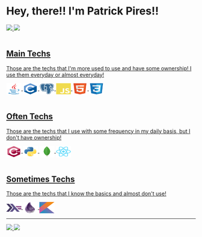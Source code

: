 # Hey, there!! I'm Patrick Pires!!

<div>
    <a href="https://github.com/patrickpiresdev">
    <img
        height="160em"
        src="https://github-readme-stats.vercel.app/api?username=patrickpiresdev&show_icons=true&theme=vue&include_all_commits=true&count_private=true"/>
    <img
        height="160em"
        src="https://github-readme-stats.vercel.app/api/top-langs/?username=patrickpiresdev&layout=compact&langs_count=7&theme=vue"/>
</div>
<br/>

## Main Techs
Those are the techs that I'm more used to use and have some ownership! I use them everyday or almost everyday!
<div style="display: inline_block">
    <img
        align="center"
        alt="Patrick-Java"
        height="30"
        width="40"
        src="https://raw.githubusercontent.com/devicons/devicon/master/icons/java/java-original.svg">
    <img
        align="center"
        alt="Patrick-C"
        height="30"
        width="40"
        src="https://raw.githubusercontent.com/devicons/devicon/master/icons/c/c-original.svg">
    <img
        align="center"
        alt="Patrick-PostgreSQL"
        height="30"
        width="40"
        src="https://raw.githubusercontent.com/devicons/devicon/master/icons/postgresql/postgresql-plain.svg">
    <img
        align="center"
        alt="Patrick-Js"
        height="30"
        width="40"
        src="https://raw.githubusercontent.com/devicons/devicon/master/icons/javascript/javascript-plain.svg">
    <img
        align="center"
        alt="Patrick-HTML"
        height="30"
        width="40"
        src="https://raw.githubusercontent.com/devicons/devicon/master/icons/html5/html5-original.svg">
    <img
        align="center"
        alt="Patrick-CSS"
        height="30"
        width="40"
        src="https://raw.githubusercontent.com/devicons/devicon/master/icons/css3/css3-original.svg">
</div>
<br/>

## Often Techs
Those are the techs that I use with some frequency in my daily basis, but I don't have ownership!
<div style="display: inline_block">
    <img
        align="center"
        alt="Patrick-CPlusPlus"
        height="30"
        width="40"
        src="https://raw.githubusercontent.com/devicons/devicon/master/icons/cplusplus/cplusplus-original.svg">
    <img
        align="center"
        alt="Patrick-Python"
        height="30"
        width="40"
        src="https://raw.githubusercontent.com/devicons/devicon/master/icons/python/python-original.svg">
    <img
        align="center"
        alt="Patrick-MongoDB"
        height="30"
        width="40"
        src="https://raw.githubusercontent.com/devicons/devicon/master/icons/mongodb/mongodb-original.svg">
    <img
        align="center"
        alt="Patrick-React"
        height="30"
        width="40"
        src="https://raw.githubusercontent.com/devicons/devicon/master/icons/react/react-original.svg">
</div>
<br/>

## Sometimes Techs
Those are the techs that I know the basics and almost don't use!
<div style="display: inline_block">
    <img
        align="center"
        alt="Patrick-Haskell"
        height="30"
        width="40"
        src="https://raw.githubusercontent.com/devicons/devicon/master/icons/haskell/haskell-original.svg">
    <img
        align="center"
        alt="Patrick-Elixir"
        height="30"
        width="40"
        src="https://raw.githubusercontent.com/devicons/devicon/master/icons/elixir/elixir-original.svg">
    <img
        align="center"
        alt="Patrick-Kotlin"
        height="30"
        width="40"
        src="https://raw.githubusercontent.com/devicons/devicon/master/icons/kotlin/kotlin-original.svg">
</div>

---

<div>
    <a href="mailto:patrick.piresp@gmail.com">
        <img
            src="https://img.shields.io/badge/-Gmail-%23333?style=for-the-badge&logo=gmail&logoColor=white"
            target="_blank">
    </a>
    <a href="https://www.linkedin.com/in/patrickpiresp" target="_blank">
        <img
            src="https://img.shields.io/badge/-LinkedIn-%230077B5?style=for-the-badge&logo=linkedin&logoColor=white"
            target="_blank">
    </a>
</div>
